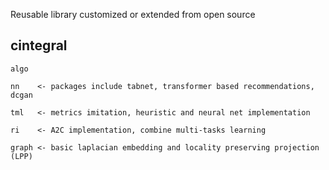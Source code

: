 Reusable library customized or extended from open source

cintegral
-
	algo
	
	nn    <- packages include tabnet, transformer based recommendations, dcgan

	tml   <- metrics imitation, heuristic and neural net implementation

	ri    <- A2C implementation, combine multi-tasks learning

	graph <- basic laplacian embedding and locality preserving projection (LPP)

